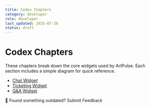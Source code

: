 ```yaml
---
title: Codex Chapters
category: developer
role: developer
last_updated: 2025-07-20
status: draft
---
```

# Codex Chapters

These chapters break down the core widgets used by ArtPulse. Each section includes a simple diagram for quick reference.

- [Chat Widget](./chat-widget.md)
- [Ticketing Widget](./ticketing-widget.md)
- [Q&A Widget](./qa-widget.md)

💬 Found something outdated? Submit Feedback
